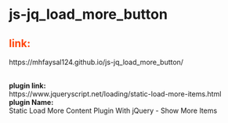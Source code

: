 # js-jq_load_more_button<br>
<p><h2 style="color: orangered;">link:</h2> https://mhfaysal124.github.io/js-jq_load_more_button/</p><br>
<b>plugin link:</b><br>
https://www.jqueryscript.net/loading/static-load-more-items.html<br>
<b>plugin Name:</b><br>
Static Load More Content Plugin With jQuery - Show More Items<br>
